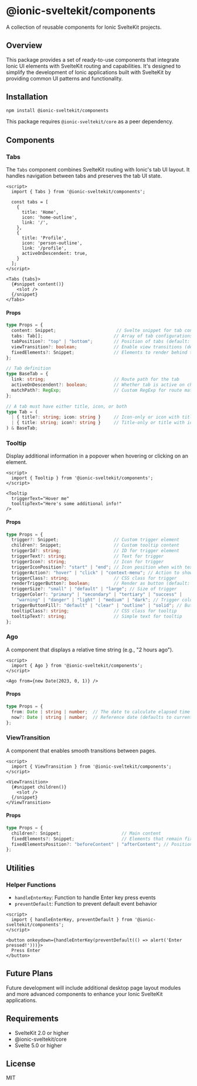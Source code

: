 # @ionic-sveltekit/components

A collection of reusable components for Ionic SvelteKit projects.

## Overview

This package provides a set of ready-to-use components that integrate Ionic UI elements with SvelteKit routing and capabilities. It's designed to simplify the development of Ionic applications built with SvelteKit by providing common UI patterns and functionality.

## Installation

```bash
npm install @ionic-sveltekit/components
```

This package requires `@ionic-sveltekit/core` as a peer dependency.

## Components

### Tabs

The `Tabs` component combines SvelteKit routing with Ionic's tab UI layout. It handles navigation between tabs and preserves the tab UI state.

```svelte
<script>
  import { Tabs } from '@ionic-sveltekit/components';
  
  const tabs = [
    {
      title: 'Home',
      icon: 'home-outline',
      link: '/',
    },
    {
      title: 'Profile',
      icon: 'person-outline',
      link: '/profile',
      activeOnDescendent: true,
    }
  ];
</script>

<Tabs {tabs}>
  {#snippet content()}
    <slot />
  {/snippet}
</Tabs>
```

#### Props

```typescript
type Props = {
  content: Snippet;                       // Svelte snippet for tab content
  tabs: Tab[];                           // Array of tab configurations
  tabPosition?: "top" | "bottom";        // Position of tabs (default: "bottom")
  viewTransition?: boolean;              // Enable view transitions (default: true)
  fixedElements?: Snippet;               // Elements to render behind the tab bar
};

// Tab definition
type BaseTab = {
  link: string;                          // Route path for the tab
  activeOnDescendent?: boolean;          // Whether tab is active on child routes
  matchPath?: RegExp;                    // Custom RegExp for route matching
};

// A tab must have either title, icon, or both
type Tab = (
  | { title?: string; icon: string }     // Icon-only or icon with title
  | { title: string; icon?: string }     // Title-only or title with icon
) & BaseTab;
```

### Tooltip

Display additional information in a popover when hovering or clicking on an element.

```svelte
<script>
  import { Tooltip } from '@ionic-sveltekit/components';
</script>

<Tooltip
  triggerText="Hover me"
  tooltipText="Here's some additional info!"
/>
```

#### Props

```typescript
type Props = {
  trigger?: Snippet;                     // Custom trigger element
  children?: Snippet;                    // Custom tooltip content
  triggerId?: string;                    // ID for trigger element
  triggerText?: string;                  // Text for trigger
  triggerIcon?: string;                  // Icon for trigger
  triggerIconPosition?: "start" | "end"; // Icon position when with text
  triggerAction?: "hover" | "click" | "context-menu"; // Action to show tooltip
  triggerClass?: string;                 // CSS class for trigger
  renderTriggerButton?: boolean;         // Render as button (default: true)
  triggerSize?: "small" | "default" | "large"; // Size of trigger
  triggerColor?: "primary" | "secondary" | "tertiary" | "success" | 
    "warning" | "danger" | "light" | "medium" | "dark"; // Trigger color
  triggerButtonFill?: "default" | "clear" | "outline" | "solid"; // Button style
  tooltipClass?: string;                 // CSS class for tooltip
  tooltipText?: string;                  // Simple text for tooltip
};
```

### Ago

A component that displays a relative time string (e.g., "2 hours ago").

```svelte
<script>
  import { Ago } from '@ionic-sveltekit/components';
</script>

<Ago from={new Date(2023, 0, 1)} />
```

#### Props

```typescript
type Props = {
  from: Date | string | number;  // The date to calculate elapsed time from
  now?: Date | string | number;  // Reference date (defaults to current time)
};
```

### ViewTransition

A component that enables smooth transitions between pages.

```svelte
<script>
  import { ViewTransition } from '@ionic-sveltekit/components';
</script>

<ViewTransition>
  {#snippet children()}
    <slot />
  {/snippet}
</ViewTransition>
```

#### Props

```typescript
type Props = {
  children?: Snippet;                       // Main content
  fixedElements?: Snippet;                  // Elements that remain fixed during transition
  fixedElementsPosition?: "beforeContent" | "afterContent"; // Position of fixed elements
};
```

## Utilities

### Helper Functions

- `handleEnterKey`: Function to handle Enter key press events
- `preventDefault`: Function to prevent default event behavior

```svelte
<script>
  import { handleEnterKey, preventDefault } from '@ionic-sveltekit/components';
</script>

<button onkeydown={handleEnterKey(preventDefault(() => alert('Enter pressed!')))}>
  Press Enter
</button>
```

## Future Plans

Future development will include additional desktop page layout modules and more advanced components to enhance your Ionic SvelteKit applications.

## Requirements

- SvelteKit 2.0 or higher
- @ionic-sveltekit/core
- Svelte 5.0 or higher

## License

MIT
